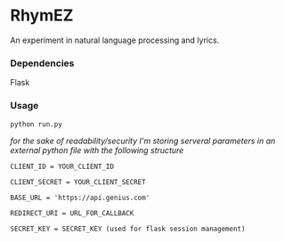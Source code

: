 # RhymEZ

An experiment in natural language processing and lyrics.

### Dependencies

Flask

### Usage

```
python run.py
```

*for the sake of readability/security I'm storing serveral parameters in an external python file with the following structure*

```
CLIENT_ID = YOUR_CLIENT_ID

CLIENT_SECRET = YOUR_CLIENT_SECRET

BASE_URL = 'https://api.genius.com'

REDIRECT_URI = URL_FOR_CALLBACK

SECRET_KEY = SECRET_KEY (used for flask session management)
```
